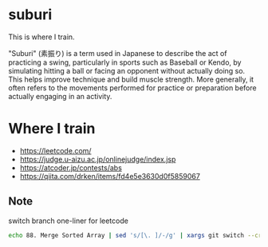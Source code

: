 # suburi

This is where I train.

"Suburi" (素振り) is a term used in Japanese to describe the act of practicing a swing,
particularly in sports such as Baseball or Kendo, by simulating hitting a ball or facing an opponent
without actually doing so.
This helps improve technique and build muscle strength.
More generally, it often refers to the movements performed for practice or preparation before actually
engaging in an activity.

# Where I train

- https://leetcode.com/
- https://judge.u-aizu.ac.jp/onlinejudge/index.jsp
- https://atcoder.jp/contests/abs
- https://qiita.com/drken/items/fd4e5e3630d0f5859067

## Note

switch branch one-liner for leetcode

```sh
echo 88. Merge Sorted Array | sed 's/[\. ]/-/g' | xargs git switch --create
```
